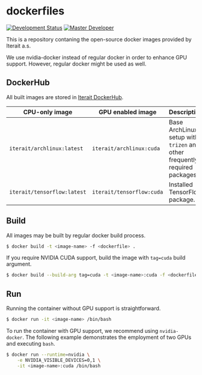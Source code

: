# dockerfiles
[![Development Status](https://img.shields.io/badge/status-Regular-brightgreen.svg?style=flat)]()
[![Master Developer](https://img.shields.io/badge/master-Petr%20Bělohlávek-lightgrey.svg?style=flat)]()

This is a repository contaning the open-source docker images provided by Iterait a.s.

We use nvidia-docker instead of regular docker in order to enhance GPU support.
However, regular docker might be used as well.

## DockerHub
All built images are stored in [Iterait DockerHub](https://hub.docker.com/r/iterait/).

| CPU-only image                  | GPU enabled image               | Description                                                                |
| ------------------------------- | ------------------------------- | -------------------------------------------------------------------------- |
| `iterait/archlinux:latest`      | `iterait/archlinux:cuda`        | Base ArchLinux setup with `trizen` and other frequently required packages. |
| `iterait/tensorflow:latest`     | `iterait/tensorflow:cuda`       | Installed TensorFlow package.                                              |

## Build
All images may be built by regular docker build process.

```bash
$ docker build -t <image-name> -f <dockerfile> .
```

If you require NVIDIA CUDA support, build the image with `tag=cuda` build argument.
```bash
$ docker build --build-arg tag=cuda -t <image-name>:cuda -f <dockerfile> .
```

## Run
Running the container without GPU support is straightforward.
```bash
$ docker run -it <image-name> /bin/bash
```

To run the container with GPU support, we recommend using `nvidia-docker`.
The following example demonstrates the employment of two GPUs and executing `bash`.

```bash
$ docker run --runtime=nvidia \
    -e NVIDIA_VISIBLE_DEVICES=0,1 \
    -it <image-name>:cuda /bin/bash
```
